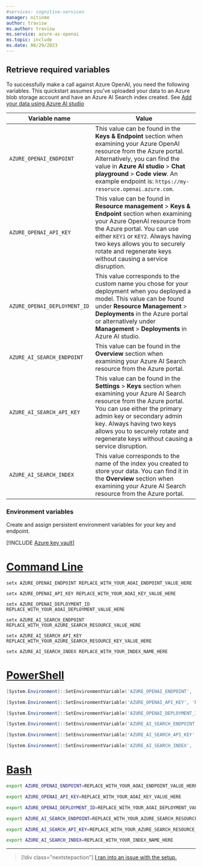 ```yaml
---
#services: cognitive-services
manager: nitinme
author: travisw
ms.author: travisw
ms.service: azure-ai-openai
ms.topic: include
ms.date: 08/29/2023
---
```


## Retrieve required variables

To successfully make a call against Azure OpenAI, you need the following variables. This quickstart assumes you've uploaded your data to an Azure blob storage account and have an Azure AI Search index created. See [Add your data using Azure AI studio](../use-your-data-quickstart.md?pivots=programming-language-studio)

|Variable name | Value |
|--------------------------|-------------|
| `AZURE_OPENAI_ENDPOINT`               | This value can be found in the **Keys & Endpoint** section when examining your Azure OpenAI resource from the Azure portal. Alternatively, you can find the value in **Azure AI studio** > **Chat playground** > **Code view**. An example endpoint is: `https://my-resoruce.openai.azure.com`.|
| `AZURE_OPENAI_API_KEY` | This value can be found in **Resource management** > **Keys & Endpoint** section when examining your Azure OpenAI resource from the Azure portal. You can use either `KEY1` or `KEY2`. Always having two keys allows you to securely rotate and regenerate keys without causing a service disruption. |
| `AZURE_OPENAI_DEPLOYMENT_ID` | This value corresponds to the custom name you chose for your deployment when you deployed a model. This value can be found under **Resource Management** > **Deployments** in the Azure portal or alternatively under **Management** > **Deployments** in Azure AI studio.|
| `AZURE_AI_SEARCH_ENDPOINT` | This value can be found in the **Overview** section when examining your Azure AI Search resource from the Azure portal. |
| `AZURE_AI_SEARCH_API_KEY` | This value can be found in the **Settings** > **Keys** section when examining your Azure AI Search resource from the Azure portal. You can use either the primary admin key or secondary admin key. Always having two keys allows you to securely rotate and regenerate keys without causing a service disruption. |
| `AZURE_AI_SEARCH_INDEX` | This value corresponds to the name of the index you created to store your data. You can find it in the **Overview** section when examining your Azure AI Search resource from the Azure portal. |

### Environment variables

Create and assign persistent environment variables for your key and endpoint.

[!INCLUDE [Azure key vault](~/reusable-content/ce-skilling/azure/includes/ai-services/security/azure-key-vault.md)]

# [Command Line](#tab/command-line)

```CMD
setx AZURE_OPENAI_ENDPOINT REPLACE_WITH_YOUR_AOAI_ENDPOINT_VALUE_HERE
```
```CMD
setx AZURE_OPENAI_API_KEY REPLACE_WITH_YOUR_AOAI_KEY_VALUE_HERE
```
```CMD
setx AZURE_OPENAI_DEPLOYMENT_ID REPLACE_WITH_YOUR_AOAI_DEPLOYMENT_VALUE_HERE
```
```CMD
setx AZURE_AI_SEARCH_ENDPOINT REPLACE_WITH_YOUR_AZURE_SEARCH_RESOURCE_VALUE_HERE
```
```CMD
setx AZURE_AI_SEARCH_API_KEY REPLACE_WITH_YOUR_AZURE_SEARCH_RESOURCE_KEY_VALUE_HERE
```
```CMD
setx AZURE_AI_SEARCH_INDEX REPLACE_WITH_YOUR_INDEX_NAME_HERE
```


# [PowerShell](#tab/powershell)

```powershell
[System.Environment]::SetEnvironmentVariable('AZURE_OPENAI_ENDPOINT', 'REPLACE_WITH_YOUR_AOAI_ENDPOINT_VALUE_HERE', 'User')
```

```powershell
[System.Environment]::SetEnvironmentVariable('AZURE_OPENAI_API_KEY', 'REPLACE_WITH_YOUR_AOAI_KEY_VALUE_HERE', 'User')
```

```powershell
[System.Environment]::SetEnvironmentVariable('AZURE_OPENAI_DEPLOYMENT_ID', 'REPLACE_WITH_YOUR_AOAI_DEPLOYMENT_VALUE_HERE', 'User')
```

```powershell
[System.Environment]::SetEnvironmentVariable('AZURE_AI_SEARCH_ENDPOINT', 'REPLACE_WITH_YOUR_AZURE_SEARCH_RESOURCE_VALUE_HERE', 'User')
```

```powershell
[System.Environment]::SetEnvironmentVariable('AZURE_AI_SEARCH_API_KEY', 'REPLACE_WITH_YOUR_AZURE_SEARCH_RESOURCE_KEY_VALUE_HERE', 'User')
```

```powershell
[System.Environment]::SetEnvironmentVariable('AZURE_AI_SEARCH_INDEX', 'REPLACE_WITH_YOUR_INDEX_NAME_HERE', 'User')
```

# [Bash](#tab/bash)

```Bash
export AZURE_OPENAI_ENDPOINT=REPLACE_WITH_YOUR_AOAI_ENDPOINT_VALUE_HERE
```
```Bash
export AZURE_OPENAI_API_KEY=REPLACE_WITH_YOUR_AOAI_KEY_VALUE_HERE
```
```Bash
export AZURE_OPENAI_DEPLOYMENT_ID=REPLACE_WITH_YOUR_AOAI_DEPLOYMENT_VALUE_HERE
```
```Bash
export AZURE_AI_SEARCH_ENDPOINT=REPLACE_WITH_YOUR_AZURE_SEARCH_RESOURCE_VALUE_HERE
```
```Bash
export AZURE_AI_SEARCH_API_KEY=REPLACE_WITH_YOUR_AZURE_SEARCH_RESOURCE_KEY_VALUE_HERE
```
```Bash
export AZURE_AI_SEARCH_INDEX=REPLACE_WITH_YOUR_INDEX_NAME_HERE
```

---

> [!div class="nextstepaction"]
> [I ran into an issue with the setup.](https://microsoft.qualtrics.com/jfe/form/SV_0Cl5zkG3CnDjq6O?PLanguage=REST&Pillar=AOAI&Product=ownData&Page=quickstart&Section=Set-up)
